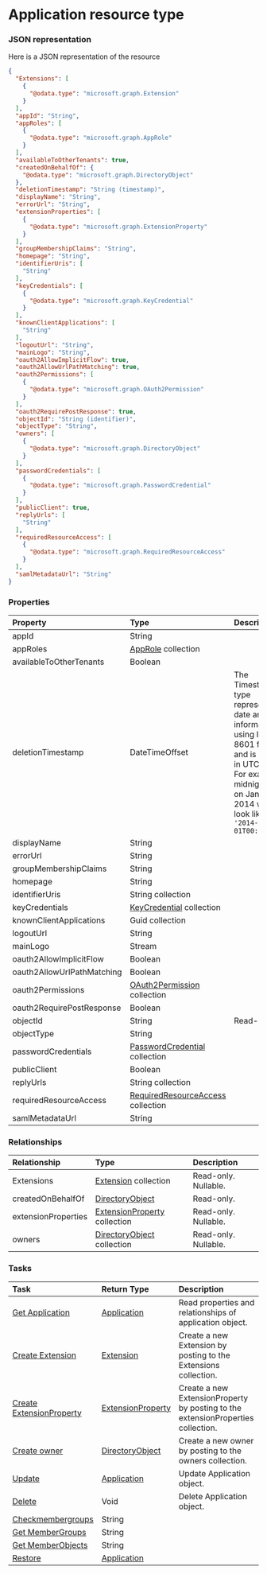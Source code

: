 # Application resource type



### JSON representation

Here is a JSON representation of the resource

<!-- {
  "blockType": "resource",
  "optionalProperties": [
    "Extensions",
    "extensionProperties",
    "owners"
  ],
  "@odata.type": "microsoft.graph.Application"
}-->

```json
{
  "Extensions": [
    {
      "@odata.type": "microsoft.graph.Extension"
    }
  ],
  "appId": "String",
  "appRoles": [
    {
      "@odata.type": "microsoft.graph.AppRole"
    }
  ],
  "availableToOtherTenants": true,
  "createdOnBehalfOf": {
    "@odata.type": "microsoft.graph.DirectoryObject"
  },
  "deletionTimestamp": "String (timestamp)",
  "displayName": "String",
  "errorUrl": "String",
  "extensionProperties": [
    {
      "@odata.type": "microsoft.graph.ExtensionProperty"
    }
  ],
  "groupMembershipClaims": "String",
  "homepage": "String",
  "identifierUris": [
    "String"
  ],
  "keyCredentials": [
    {
      "@odata.type": "microsoft.graph.KeyCredential"
    }
  ],
  "knownClientApplications": [
    "String"
  ],
  "logoutUrl": "String",
  "mainLogo": "String",
  "oauth2AllowImplicitFlow": true,
  "oauth2AllowUrlPathMatching": true,
  "oauth2Permissions": [
    {
      "@odata.type": "microsoft.graph.OAuth2Permission"
    }
  ],
  "oauth2RequirePostResponse": true,
  "objectId": "String (identifier)",
  "objectType": "String",
  "owners": [
    {
      "@odata.type": "microsoft.graph.DirectoryObject"
    }
  ],
  "passwordCredentials": [
    {
      "@odata.type": "microsoft.graph.PasswordCredential"
    }
  ],
  "publicClient": true,
  "replyUrls": [
    "String"
  ],
  "requiredResourceAccess": [
    {
      "@odata.type": "microsoft.graph.RequiredResourceAccess"
    }
  ],
  "samlMetadataUrl": "String"
}

```
### Properties
| Property	   | Type	|Description|
|:---------------|:--------|:----------|
|appId|String||
|appRoles|[AppRole](approle.md) collection||
|availableToOtherTenants|Boolean||
|deletionTimestamp|DateTimeOffset|The Timestamp type represents date and time information using ISO 8601 format and is always in UTC time. For example, midnight UTC on Jan 1, 2014 would look like this: `'2014-01-01T00:00:00Z'`|
|displayName|String||
|errorUrl|String||
|groupMembershipClaims|String||
|homepage|String||
|identifierUris|String collection||
|keyCredentials|[KeyCredential](keycredential.md) collection||
|knownClientApplications|Guid collection||
|logoutUrl|String||
|mainLogo|Stream||
|oauth2AllowImplicitFlow|Boolean||
|oauth2AllowUrlPathMatching|Boolean||
|oauth2Permissions|[OAuth2Permission](oauth2permission.md) collection||
|oauth2RequirePostResponse|Boolean||
|objectId|String| Read-only.|
|objectType|String||
|passwordCredentials|[PasswordCredential](passwordcredential.md) collection||
|publicClient|Boolean||
|replyUrls|String collection||
|requiredResourceAccess|[RequiredResourceAccess](requiredresourceaccess.md) collection||
|samlMetadataUrl|String||

### Relationships
| Relationship | Type	|Description|
|:---------------|:--------|:----------|
|Extensions|[Extension](extension.md) collection| Read-only. Nullable.|
|createdOnBehalfOf|[DirectoryObject](directoryobject.md)| Read-only.|
|extensionProperties|[ExtensionProperty](extensionproperty.md) collection| Read-only. Nullable.|
|owners|[DirectoryObject](directoryobject.md) collection| Read-only. Nullable.|

### Tasks

| Task		   | Return Type	|Description|
|:---------------|:--------|:----------|
|[Get Application](../api/application_get.md) | [Application](application.md) |Read properties and relationships of application object.|
|[Create Extension](../api/application_post_extensions.md) |[Extension](extension.md)| Create a new Extension by posting to the Extensions collection.|
|[Create ExtensionProperty](../api/application_post_extensionproperties.md) |[ExtensionProperty](extensionproperty.md)| Create a new ExtensionProperty by posting to the extensionProperties collection.|
|[Create owner](../api/application_post_owners.md) |[DirectoryObject](directoryobject.md)| Create a new owner by posting to the owners collection.|
|[Update](../api/application_update.md) | [Application](application.md)	|Update Application object. |
|[Delete](../api/application_delete.md) | Void	|Delete Application object. |
|[Checkmembergroups](../api/application_checkmembergroups.md)|String||
|[Get MemberGroups](../api/application_getmembergroups.md)|String||
|[Get MemberObjects](../api/application_getmemberobjects.md)|String||
|[Restore](../api/application_restore.md)|[Application](application.md)||

<!-- uuid: 87ee0361-0af0-4fe7-ab9f-532b9310f57d
2015-10-16 01:35:14 UTC -->
<!-- {
  "type": "#page.annotation",
  "description": "Application resource",
  "keywords": "",
  "section": "documentation",
  "tocPath": ""
}-->